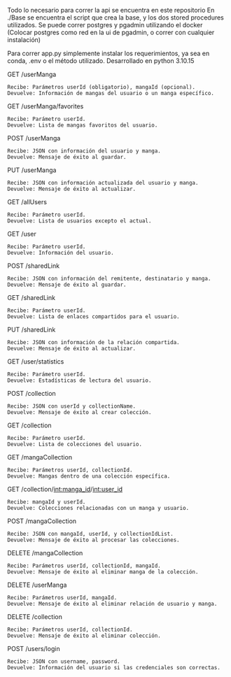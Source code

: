 Todo lo necesario para correr la api se encuentra en este repositorio
En ./Base se encuentra el script que crea la base, y los dos stored procedures utilizados. Se puede correr postgres y pgadmin utilizando el docker (Colocar postgres como red en la ui de pgadmin, o correr con cualquier instalación)

Para correr app.py simplemente instalar los requerimientos, ya sea en conda, .env o el método utilizado. Desarrollado en python 3.10.15

GET /userManga

    Recibe: Parámetros userId (obligatorio), mangaId (opcional).
    Devuelve: Información de mangas del usuario o un manga específico.

GET /userManga/favorites

    Recibe: Parámetro userId.
    Devuelve: Lista de mangas favoritos del usuario.

POST /userManga

    Recibe: JSON con información del usuario y manga.
    Devuelve: Mensaje de éxito al guardar.

PUT /userManga

    Recibe: JSON con información actualizada del usuario y manga.
    Devuelve: Mensaje de éxito al actualizar.

GET /allUsers

    Recibe: Parámetro userId.
    Devuelve: Lista de usuarios excepto el actual.

GET /user

    Recibe: Parámetro userId.
    Devuelve: Información del usuario.

POST /sharedLink

    Recibe: JSON con información del remitente, destinatario y manga.
    Devuelve: Mensaje de éxito al guardar.

GET /sharedLink

    Recibe: Parámetro userId.
    Devuelve: Lista de enlaces compartidos para el usuario.

PUT /sharedLink

    Recibe: JSON con información de la relación compartida.
    Devuelve: Mensaje de éxito al actualizar.

GET /user/statistics

    Recibe: Parámetro userId.
    Devuelve: Estadísticas de lectura del usuario.

POST /collection

    Recibe: JSON con userId y collectionName.
    Devuelve: Mensaje de éxito al crear colección.

GET /collection

    Recibe: Parámetro userId.
    Devuelve: Lista de colecciones del usuario.

GET /mangaCollection

    Recibe: Parámetros userId, collectionId.
    Devuelve: Mangas dentro de una colección específica.

GET /collection/<int:manga_id>/<int:user_id>

    Recibe: mangaId y userId.
    Devuelve: Colecciones relacionadas con un manga y usuario.

POST /mangaCollection

    Recibe: JSON con mangaId, userId, y collectionIdList.
    Devuelve: Mensaje de éxito al procesar las colecciones.

DELETE /mangaCollection

    Recibe: Parámetros userId, collectionId, mangaId.
    Devuelve: Mensaje de éxito al eliminar manga de la colección.

DELETE /userManga

    Recibe: Parámetros userId, mangaId.
    Devuelve: Mensaje de éxito al eliminar relación de usuario y manga.

DELETE /collection

    Recibe: Parámetros userId, collectionId.
    Devuelve: Mensaje de éxito al eliminar colección.

POST /users/login

    Recibe: JSON con username, password.
    Devuelve: Información del usuario si las credenciales son correctas.
